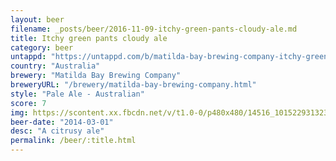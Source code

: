 ```yaml
---
layout: beer
filename: _posts/beer/2016-11-09-itchy-green-pants-cloudy-ale.md
title: Itchy green pants cloudy ale
category: beer
untappd: "https://untappd.com/b/matilda-bay-brewing-company-itchy-green-pants--i-g-p-/126113"
country: "Australia"
brewery: "Matilda Bay Brewing Company"
breweryURL: "/brewery/matilda-bay-brewing-company.html"
style: "Pale Ale - Australian"
score: 7
img: https://scontent.xx.fbcdn.net/v/t1.0-0/p480x480/14516_10152293132388745_1804956545_n.jpg?oh=28b7458f1f6dc6c312c871684e0cd095&oe=59AB88B6
beer-date: "2014-03-01"
desc: "A citrusy ale"
permalink: /beer/:title.html
---
```


